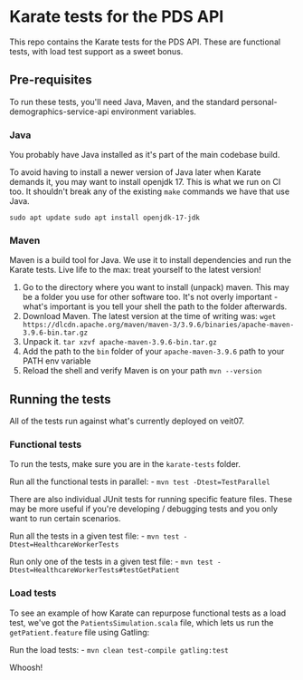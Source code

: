 # Karate tests for the PDS API

This repo contains the Karate tests for the PDS API. These are functional tests, with load test support as a sweet bonus.

## Pre-requisites

To run these tests, you'll need Java, Maven, and the standard personal-demographics-service-api environment variables.

### Java
You probably have Java installed as it's part of the main codebase build.

To avoid having to install a newer version of Java later when Karate demands it, you may want to install openjdk 17. This is what we run on CI too. It shouldn't break any of the existing `make` commands we have that use Java.

`sudo apt update sudo apt install openjdk-17-jdk`

### Maven

Maven is a build tool for Java. We use it to install dependencies and run the Karate tests. Live life to the max: treat yourself to the latest version!

1. Go to the directory where you want to install (unpack) maven. This may be a folder you use for other software too. It's not overly important - what's important is you tell your shell the path to the folder afterwards.
1. Download Maven. The latest version at the time of writing was: `wget https://dlcdn.apache.org/maven/maven-3/3.9.6/binaries/apache-maven-3.9.6-bin.tar.gz`
1. Unpack it. `tar xzvf apache-maven-3.9.6-bin.tar.gz`
1. Add the path to the `bin` folder of your `apache-maven-3.9.6` path to your PATH env variable
1. Reload the shell and verify Maven is on your path `mvn --version`


## Running the tests

All of the tests run against what's currently deployed on veit07.

### Functional tests 

To run the tests, make sure you are in the `karate-tests` folder.

Run all the functional tests in parallel:
    - `mvn test -Dtest=TestParallel`

There are also individual JUnit tests for running specific feature files. These may be more useful if you're developing / debugging tests and you only want to run certain scenarios.

Run all the tests in a given test file:
    - `mvn test -Dtest=HealthcareWorkerTests`

Run only one of the tests in a given test file:
    - `mvn test -Dtest=HealthcareWorkerTests#testGetPatient`

### Load tests
To see an example of how Karate can repurpose functional tests as a load test, we've got the `PatientsSimulation.scala` file, which lets us run the `getPatient.feature` file using Gatling:

Run the load tests:
    - `mvn clean test-compile gatling:test`

Whoosh!
